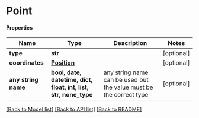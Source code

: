 # Point

#### Properties
Name | Type | Description | Notes
------------ | ------------- | ------------- | -------------
**type** | **str** |  | [optional] 
**coordinates** | [**Position**](Position.md) |  | [optional] 
**any string name** | **bool, date, datetime, dict, float, int, list, str, none_type** | any string name can be used but the value must be the correct type | [optional]

[[Back to Model list]](../README.md#documentation-for-models) [[Back to API list]](../README.md#documentation-for-api-endpoints) [[Back to README]](../README.md)

